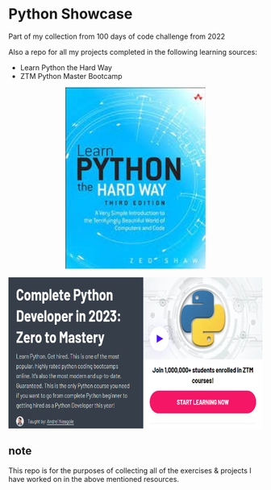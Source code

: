 # Python Showcase

Part of my collection from 100 days of code challenge from 2022

Also a repo for all my projects completed in the following learning sources:
- Learn Python the Hard Way
- ZTM Python Master Bootcamp

<p align='center'>
    <img src="z-ReadMe-Media\LearnPythonTheHardWay.jpeg" alt="Demo1" title="LearnPythonTheHardWay" height="360">
</p>

<p align='center'>
    <img src="z-ReadMe-Media\ZTMPythonBootcamp.png" alt="Demo2" title="LearnPythonTheHardWay" height="300">
</p>

## note

This repo is for the purposes of collecting all of the exercises & projects I have worked on in the above mentioned resources.



